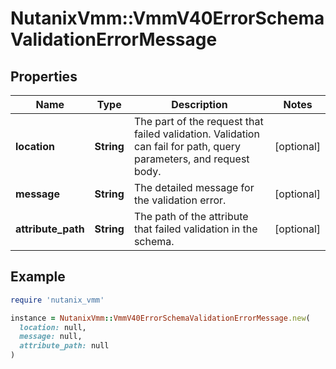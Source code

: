# NutanixVmm::VmmV40ErrorSchemaValidationErrorMessage

## Properties

| Name | Type | Description | Notes |
| ---- | ---- | ----------- | ----- |
| **location** | **String** | The part of the request that failed validation. Validation can fail for path, query parameters, and request body. | [optional] |
| **message** | **String** | The detailed message for the validation error. | [optional] |
| **attribute_path** | **String** | The path of the attribute that failed validation in the schema. | [optional] |

## Example

```ruby
require 'nutanix_vmm'

instance = NutanixVmm::VmmV40ErrorSchemaValidationErrorMessage.new(
  location: null,
  message: null,
  attribute_path: null
)
```

